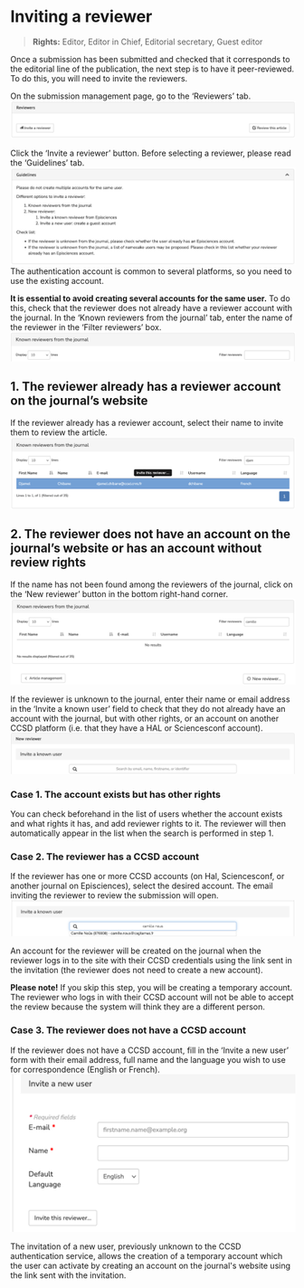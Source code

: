 # Inviting a reviewer

> **Rights:** Editor, Editor in Chief, Editorial secretary, Guest editor

Once a submission has been submitted and checked that it corresponds to the editorial line of the publication, the next step is to have it peer-reviewed. To do this, you will need to invite the reviewers.

On the submission management page, go to the ‘Reviewers’ tab.
![Alt text](img/invitereviewer-1.png "Reviewers tab")

Click the ‘Invite a reviewer’ button.
Before selecting a reviewer, please read the ‘Guidelines’ tab.
![Alt text](img/invitereviewer-2.png "Guidelines")
The authentication account is common to several platforms, so you need to use the existing account.

**It is essential to avoid creating several accounts for the same user.** To do this, check that the reviewer does not 
already have a reviewer account with the journal.
In the ‘Known reviewers from the journal’ tab, enter the name of the reviewer in the ‘Filter reviewers’ box.
![Alt text](img/invitereviewer-3.png "Filter reviewers")

## 1. The reviewer already has a reviewer account on the journal’s website
If the reviewer already has a reviewer account, select their name to invite them to review the article.
![Alt text](img/invitereviewer-4.png "Invite this reviewer")

## 2. The reviewer does not have an account on the journal’s website or has an account without review rights
If the name has not been found among the reviewers of the journal, click on the ‘New reviewer’ button in the bottom right-hand corner.
![Alt text](img/invitereviewer-6.png "New reviewer")

If the reviewer is unknown to the journal, enter their name or email address in the ‘Invite a known user’ field to check that they do not already have an account with the journal, but with other rights, or an account on another CCSD platform  (i.e. that they have a HAL or Sciencesconf account).
![Alt text](img/invitereviewer-7.png "Invite a known user")

### Case 1. The account exists but has other rights
You can check beforehand in the list of users whether the account exists and what rights it has, and add reviewer rights to it. The reviewer will then automatically appear in the list when the search is performed in step 1.

### Case 2. The reviewer has a CCSD account
If the reviewer has one or more CCSD accounts (on Hal, Sciencesconf, or another journal on Episciences), select the desired account. The email inviting the reviewer to 
review the submission will open.
![Alt text](img/invitereviewer-8.png "Invite a known user: select the account")

An account for the reviewer will be created on the journal when the reviewer logs in to the site with their CCSD credentials using the link sent in the invitation (the reviewer does not need to create a new account).

**Please note!** If you skip this step, you will be creating a temporary account. The reviewer who logs in with their 
CCSD account will not be able to accept the review because the system will think they are a different person.

### Case 3. The reviewer does not have a CCSD account
If the reviewer does not have a CCSD account, fill in the ‘Invite a new user’ form with their email address, full name and the language you wish to use for correspondence (English or French).
![Alt text](img/invitereviewer-9.png "Invite a new user")

The invitation of a new user, previously unknown to the CCSD authentication service, allows the creation of a temporary account which the user can activate by creating an account on the journal's website using the link sent with the invitation.
